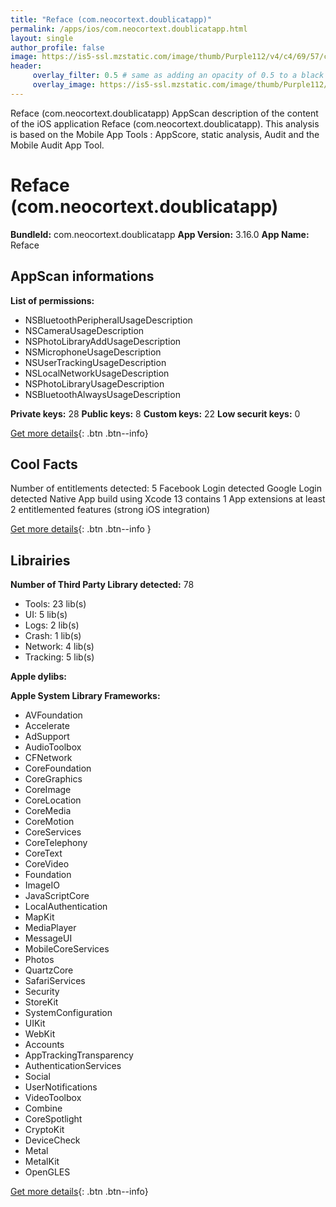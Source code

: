 ```yaml
---
title: "Reface (com.neocortext.doublicatapp)"
permalink: /apps/ios/com.neocortext.doublicatapp.html
layout: single
author_profile: false
image: https://is5-ssl.mzstatic.com/image/thumb/Purple112/v4/c4/69/57/c4695765-11b9-ce26-15aa-ef4b3e88d192/AppIcon-0-1x_U007emarketing-0-6-0-85-220.png/512x512bb.jpg
header: 
     overlay_filter: 0.5 # same as adding an opacity of 0.5 to a black background
     overlay_image: https://is5-ssl.mzstatic.com/image/thumb/Purple112/v4/c4/69/57/c4695765-11b9-ce26-15aa-ef4b3e88d192/AppIcon-0-1x_U007emarketing-0-6-0-85-220.png/512x512bb.jpg
---
```

Reface (com.neocortext.doublicatapp) AppScan description of the content of the iOS application Reface (com.neocortext.doublicatapp). This analysis is based on the Mobile App Tools : AppScore, static analysis, Audit and the Mobile Audit App Tool.

# Reface (com.neocortext.doublicatapp)

**BundleId:** com.neocortext.doublicatapp
**App Version:** 3.16.0
**App Name:** Reface


## AppScan informations 

**List of permissions:** 
- NSBluetoothPeripheralUsageDescription
- NSCameraUsageDescription
- NSPhotoLibraryAddUsageDescription
- NSMicrophoneUsageDescription
- NSUserTrackingUsageDescription
- NSLocalNetworkUsageDescription
- NSPhotoLibraryUsageDescription
- NSBluetoothAlwaysUsageDescription
  
  
**Private keys:** 28
**Public keys:** 8
**Custom keys:** 22
**Low securit keys:** 0
  
[Get more details](/pricing.html){: .btn .btn--info}

## Cool Facts

Number of entitlements detected: 5
Facebook Login detected
Google Login detected
Native App
build using Xcode 13
contains 1 App extensions
at least 2 entitlemented features (strong iOS integration)
  
[Get more details](/pricing.html){: .btn .btn--info }

## Librairies 
**Number of Third Party Library detected:** 78
- Tools: 23 lib(s)
- UI: 5 lib(s)
- Logs: 2 lib(s)
- Crash: 1 lib(s)
- Network: 4 lib(s)
- Tracking: 5 lib(s)


**Apple dylibs:**


**Apple System Library Frameworks:**
- AVFoundation
- Accelerate
- AdSupport
- AudioToolbox
- CFNetwork
- CoreFoundation
- CoreGraphics
- CoreImage
- CoreLocation
- CoreMedia
- CoreMotion
- CoreServices
- CoreTelephony
- CoreText
- CoreVideo
- Foundation
- ImageIO
- JavaScriptCore
- LocalAuthentication
- MapKit
- MediaPlayer
- MessageUI
- MobileCoreServices
- Photos
- QuartzCore
- SafariServices
- Security
- StoreKit
- SystemConfiguration
- UIKit
- WebKit
- Accounts
- AppTrackingTransparency
- AuthenticationServices
- Social
- UserNotifications
- VideoToolbox
- Combine
- CoreSpotlight
- CryptoKit
- DeviceCheck
- Metal
- MetalKit
- OpenGLES


  
[Get more details](/pricing.html){: .btn .btn--info}

